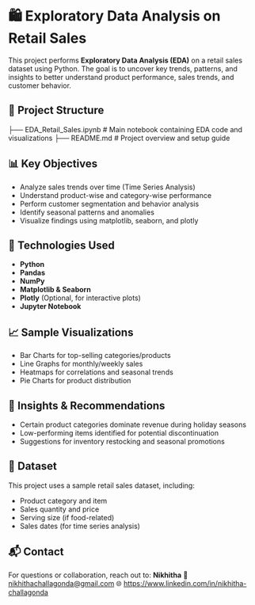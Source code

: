 # 🛍️ Exploratory Data Analysis on Retail Sales

This project performs **Exploratory Data Analysis (EDA)** on a retail sales dataset using Python. The goal is to uncover key trends, patterns, and insights to better understand product performance, sales trends, and customer behavior.


## 📁 Project Structure


├── EDA_Retail_Sales.ipynb   # Main notebook containing EDA code and visualizations
├── README.md                # Project overview and setup guide


## 📊 Key Objectives

* Analyze sales trends over time (Time Series Analysis)
* Understand product-wise and category-wise performance
* Perform customer segmentation and behavior analysis
* Identify seasonal patterns and anomalies
* Visualize findings using matplotlib, seaborn, and plotly

## 🧪 Technologies Used

* **Python**
* **Pandas**
* **NumPy**
* **Matplotlib & Seaborn**
* **Plotly** (Optional, for interactive plots)
* **Jupyter Notebook**


## 📈 Sample Visualizations

* Bar Charts for top-selling categories/products
* Line Graphs for monthly/weekly sales
* Heatmaps for correlations and seasonal trends
* Pie Charts for product distribution


## 📌 Insights & Recommendations

* Certain product categories dominate revenue during holiday seasons
* Low-performing items identified for potential discontinuation
* Suggestions for inventory restocking and seasonal promotions


## 📂 Dataset

This project uses a sample retail sales dataset, including:

* Product category and item
* Sales quantity and price
* Serving size (if food-related)
* Sales dates (for time series analysis)


## 📬 Contact

For questions or collaboration, reach out to:
**Nikhitha**
📧 nikhithachallagonda@gmail.com
🌐 https://www.linkedin.com/in/nikhitha-challagonda


